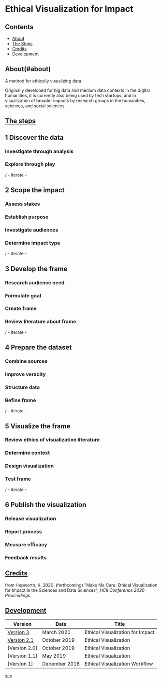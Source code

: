 # Ethical Visualization for Impact

## Contents

- [About](#about)
- [The Steps](#the-steps)
- [Credits](#credits)
- [Development](#development)

## About(#about)
A method for ethically visualizing data. 

Originally developed for big data and medium data contexts in the digital humanities, it is currently also being used by tech startups, and in visualization of broader impacts by research groups in the humanities, sciences, and social sciences.

## [The steps](#the-steps)

## 1 Discover the data
### Investigate through analysis
### Explore through play

/ - iterate -

## 2 Scope the impact
### Assess stakes
### Establish purpose
### Investigate audiences
### Determine impact type

/ - iterate -

## 3 Develop the frame
### Research audience need
### Formulate goal
### Create frame
### Review literature about frame

/ - iterate -

## 4 Prepare the dataset
### Combine sources
### Improve veracity
### Structure data
### Refine frame

/ - iterate -

## 5 Visualize the frame
### Review ethics of visualization literature
### Determine context
### Design visualization
### Test frame

/ - iterate -

## 6 Publish the visualization
### Release visualization
### Report process
### Measure efficacy
### Feedback results

## [Credits](#credits)

from Hepworth, K. 2020. (forthcoming) "Make Me Care: Ethical Visualization for Impact in the Sciences and Data Sciences", *HCII Conference 2020 Proceedings*.

## [Development](#development)

| Version   | Date  | Title  |
|---|---|---|
| [Version 3](ethical_visualization_2_1.md) | March 2020  | Ethical Visualization for Impact  |
| [Version 2.1](https://github.com/kathep/ethics/blob/master/versions/ethical_visualization_2_1.md) | October 2019  | Ethical Visualization  |
| [Version 2.0]   | October 2019  | Ethical Visualization  |
| [Version 1.1]   | May 2019  | Ethical Visualization  |
| [Version 1]   | December 2018  | Ethical Visualization Workflow  |

[site](https://kathep.github.io/ethics/)
